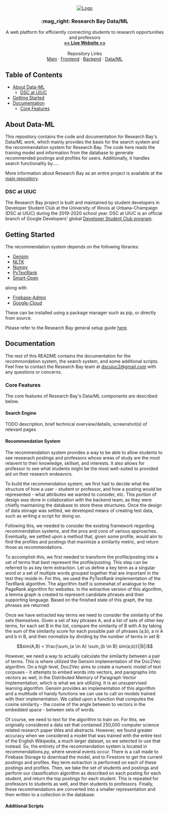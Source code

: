 <style TYPE="text/css">
code.has-jax {font: inherit; font-size: 100%; background: inherit; border: inherit;}
</style>
<script type="text/x-mathjax-config">
MathJax.Hub.Config({
    tex2jax: {
        inlineMath: [['$','$'], ['\\(','\\)']],
        skipTags: ['script', 'noscript', 'style', 'textarea', 'pre'] // removed 'code' entry
    }
});
MathJax.Hub.Queue(function() {
    var all = MathJax.Hub.getAllJax(), i;
    for(i = 0; i < all.length; i += 1) {
        all[i].SourceElement().parentNode.className += ' has-jax';
    }
});
</script>
<script type="text/javascript" src="https://cdnjs.cloudflare.com/ajax/libs/mathjax/2.7.4/MathJax.js?config=TeX-AMS_HTML-full"></script>

<br />
<p align="center">
  <a href="https://github.com/DSC-UIUC/research-bay">
    <img src="https://github.com/DSC-UIUC/research-bay/blob/master/images/rbay_logo_long.png?raw=true" alt="Logo">
  </a>

  <h3 align="center">:mag_right: Research Bay <strong>Data/ML</strong></h3>

  <p align="center">
    A web platform for efficiently connecting students to research opportunities and professors
    <br />
    <a href="https://research-bay.web.app"><strong><< Live Website >></strong></a>
    <br />
    <br />
    Repository Links
    <br />
    <a href="https://github.com/DSC-UIUC/research-bay">Main</a>
    ·
    <a href="https://github.com/DSC-UIUC/rbay-frontend">Frontend</a>
    ·
    <a href="https://github.com/DSC-UIUC/rbay-backend">Backend</a>
    ·
    <a href="https://github.com/DSC-UIUC/rbay-data-ml">Data/ML</a>
  </p>
</p>

## Table of Contents

* [About Data-ML](#about-data-ml)
  * [DSC at UIUC](#dsc-at-uiuc)
* [Getting Started](#getting-started)
* [Documentation](#documentation)
  * [Core Features](#core-features)


## About Data-ML

This repository contains the code and documentation for Research Bay's Data/ML work, which mainly provides the basis for the search system and the
recommendation system for Research Bay. The code here reads the training model and information from the database to generate recommended postings and 
profiles for users. Additionally, it handles search functionality by.....

More information about Research Bay as an entire project is available at the [main repository](https://github.com/DSC-UIUC/research-bay).

### DSC at UIUC

The Research Bay project is built and maintained by student developers in Developer Student Club at the University of Illinois at Urbana-Champaign (DSC at UIUC) during the 2019-2020 school year. DSC at UIUC is an official branch of Google Developers' global [Developer Student Club program](https://developers.google.com/community/dsc).

## Getting Started

The recommendation system depends on the following libraries:
* [Gensim](https://radimrehurek.com/gensim/auto_examples/index.html)
* [NLTK](https://radimrehurek.com/gensim/auto_examples/index.html)
* [Numpy](https://numpy.org/)
* [PyTextRank](https://pypi.org/project/pytextrank/)
* [Smart-Open](https://pypi.org/project/smart-open/)

along with 

* [Firebase-Admin](https://firebase.google.com/docs/reference/admin)
* [Google-Cloud](https://cloud.google.com/docs)

These can be installed using a package manager such as pip, or directly from source.

Please refer to the Research Bay general setup guide [here](https://github.com/DSC-UIUC/research-bay/blob/master/README.md#getting-started).

## Documentation

The rest of this README contains the documentation for the recommondation system, the search system, and some additional scripts. Feel free to contact the Research Bay team at dscuiuc2@gmail.com with any questions or concerns.

### Core Features

The core features of Research Bay's Data/ML components are described below.

#### Search Engine

TODO description, brief technical overview/details, screenshot(s) of relevant pages

#### Recommendation System

The recommendation system provides a way to be able to allow students to see researach postings and professors whose areas of study are the most relavent to their knowledge, skillset, and interests. It also allows for professor to see what students might be the most well-suited to provided aid on their research endeavors.

To build the recommendation system, we first had to decide what the structure of how a user - student or professor, and how a posting would be represented - what attributes we wanted to consider, etc. This portion of design was done in collaboration with the backend team, as they were chiefly maintaining the database to store these structures. Once the design of data storage was settled, we developed means of creating test data, such as writing a script for doing so. 

Following this, we needed to consider the existing framework regarding recommendation systems, and the pros and cons of various approaches. Eventually, we settled upon a method that, given some profile, would aim to find the profiles and postings that maximize a similarity metric, and return those as recommendations.

To accomplish this, we first needed to transform the profile/posting into a set of terms that best represent the profile/posting. This step can be referred to as key term extraction. Let us define a key term as a singular word or a set of multiple words grouped together that are important in the text they reside in. For this, we used the PyTextRank implementation of the TextRank algorithm. The algorithm itself is somewhat of analogue to the PageRank algorithm for websites. In the extractive version of this algorithm, a lemma graph is created to represent candidate phrases and their supporting language. Based on the finished state of this graph, the top phrases are returned.

 Once we have extracted key terms we need to consider the similarity of the sets themselves. Given a set of key phrases A, and a list of sets of other key terms, for each set B in the list, compare the similarity of B with A by taking the sum of the similarity score for each possible pair of phrases (a,b), a ni A and b in B, and then normalize by dividing by the number of terms in set B:

 $$sim(A,B) = \frac{\sum_{a \in A} \sum_{b \in B} sim(a,b)}{|B|}$$

However, we need a way to actually calculate the similarity between a pair of terms. This is where utilized the Gensim implementation of the Doc2Vec algorithm. On a high level, Doc2Vec aims to create a numeric model of text corpuses - it attempts to embed words into vectors, and paragraphs into vectors as well, in the Distributed Memory of Paragraph Vector implementation, which is what we are utilizing.  It is an unsupervised learning algorithm. Gensim provides an implementation of this algorithm and a multitude of handy functions we can use to call on models trained with their implementation. We called upon a function that computes the cosine similarity - the cosine of the angle between to vectors in the embedded space - between sets of words.

Of course, we need to text for the algorithm to train on. For this, we originally considered a data set that contained 250,000 computer science related research paper titles and abstracts. However, we found greater accuracy when we considered a model that was trained with the entire text of the English Wikipedia, a much larger dataset, so we selected to use that instead.
So, the entirety of the recommendation system is located in recommendations.py, where several events occur. There is a call made to Firebase Storage to download the model, and to Firestore to get the current postings and profiles. Key term extraction is performed on each of these postings and profiles. Then, we take the set of students and postings and perform our classification algorithm as described on each posting for each student, and return the top postings for each student. This is repeated for professors to students as well, and then students to professors. Finally, these recommendations are converted into a smaller representation and then written to a collection in the database.

#### Additional Scripts